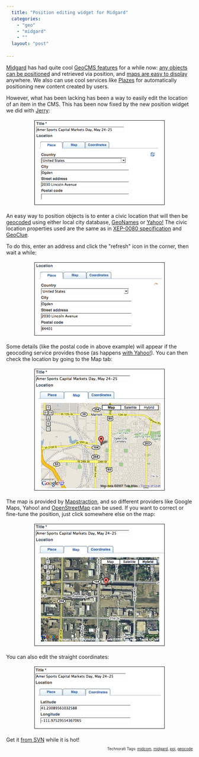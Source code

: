 ```yaml
---
  title: "Position editing widget for Midgard"
  categories: 
    - "geo"
    - "midgard"
    - ""
  layout: "post"

---
```

<a href="http://www.midgard-project.org/">Midgard</a> has had quite cool <a href="http://en.wikipedia.org/wiki/GeoCMS">GeoCMS features</a> for a while now: <a href="http://bergie.iki.fi/blog/the-midgard-position.html">any objects can be positioned</a> and retrieved via position, and <a href="http://bergie.iki.fi/blog/maps_in_midgard-abstracted.html">maps are easy to display</a> anywhere. We also can use cool services like <a href="http://www.plazes.com/">Plazes</a> for automatically positioning new content created by users. 

However, what has been lacking has been a way to easily edit the location of an item in the CMS. This has been now fixed by the new position widget we did with <a href="http://protoblogr.net/">Jerry</a>:

<p style="text-align:center;"><img src="/files/position-widget-address.jpg" height="227" width="350" border="1" hspace="4" vspace="4" alt="Position-Widget-Address" /><span style="font-size:0pt;">
</span></p><span style="font-size:0pt;">
</span>An easy way to position objects is to enter a civic location that will then be <a href="http://en.wikipedia.org/wiki/Geocoding">geocoded</a> using either local city database, <a href="http://www.geonames.org/export/free-geocoding.html">GeoNames</a> or <a href="http://developer.yahoo.com/maps/rest/V1/geocode.html">Yahoo!</a> The civic location properties used are the same as in <a href="http://www.xmpp.org/extensions/xep-0080.html#format">XEP-0080 specification</a> and <a href="http://geoclue.freedesktop.org/">GeoClue</a>.

To do this, enter an address and click the "refresh" icon in the corner, then wait a while:
<p style="text-align:center;"><img src="/files/position-widget-address-retrieve.jpg" height="196" width="350" border="1" hspace="4" vspace="4" alt="Position-Widget-Address-Retrieve" /><span style="font-size:0pt;">
</span></p><span style="font-size:0pt;">
</span>Some details (like the postal code in above example) will appear if the geocoding service provides those (as happens <a href="http://developer.yahoo.com/maps/rest/V1/geocode.html">with Yahoo!</a>). You can then check the location by going to the Map tab:
<p style="text-align:center;"><img src="/files/positioning-widget-map.jpg" height="327" width="350" border="1" hspace="4" vspace="4" alt="Positioning-Widget-Map" /><span style="font-size:0pt;">
</span></p><span style="font-size:0pt;">
</span>The map is provided by <a href="http://www.mapstraction.com/">Mapstraction</a>, and so different providers like Google Maps, Yahoo! and <a href="http://www.openstreetmap.org/">OpenStreetMap</a> can be used. If you want to correct or fine-tune the position, just click somewhere else on the map:

<p style="text-align:center;"><img src="/files/positioning-widget-map-edit.jpg" height="328" width="350" border="1" hspace="4" vspace="4" alt="Positioning-Widget-Map-Edit" /><span style="font-size:0pt;">
</span></p><span style="font-size:0pt;">
</span>You can also edit the straight coordinates:<span style="font-size:0pt;">
</span><p style="text-align:center;"><img src="/files/positioning-widget-coordinates.jpg" height="166" width="350" border="1" hspace="4" vspace="4" alt="Positioning-Widget-Coordinates" /></p>Get it <a href="http://trac.midgard-project.org/browser">from SVN</a> while it is hot!

<p style="text-align:right;font-size:10px;">Technorati Tags: <a href="http://www.technorati.com/tag/midcom" rel="tag">midcom</a>, <a href="http://www.technorati.com/tag/midgard" rel="tag">midgard</a>, <a href="http://www.technorati.com/tag/poi" rel="tag">poi</a>, <a href="http://www.technorati.com/tag/geocode" rel="tag">geocode</a></p>